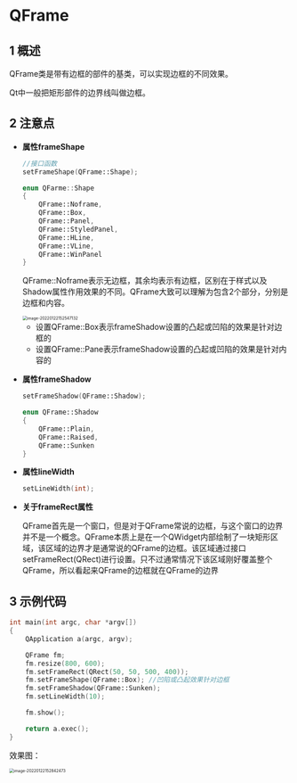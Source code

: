# QFrame

## 1 概述

QFrame类是带有边框的部件的基类，可以实现边框的不同效果。

Qt中一般把矩形部件的边界线叫做边框。

## 2 注意点

- **属性frameShape**

   ```c++
   //接口函数
   setFrameShape(QFrame::Shape);
   
   enum QFarme::Shape
   {
       QFrame::Noframe,
       QFrame::Box,
       QFrame::Panel,
       QFrame::StyledPanel,
       QFrame::HLine,
       QFrame::VLine,
       QFrame::WinPanel
   }
   ```

   QFrame::Noframe表示无边框，其余均表示有边框，区别在于样式以及Shadow属性作用效果的不同。QFrame大致可以理解为包含2个部分，分别是边框和内容。

   <img src="C:\Users\hww\AppData\Roaming\Typora\typora-user-images\image-20220122152547132.png" alt="image-20220122152547132" style="zoom:50%;" />

   - 设置QFrame::Box表示frameShadow设置的凸起或凹陷的效果是针对边框的
   - 设置QFrame::Pane表示frameShadow设置的凸起或凹陷的效果是针对内容的

- **属性frameShadow**

   ```c++
   setFrameShadow(QFrame::Shadow);
   
   enum QFrame::Shadow
   {
       QFrame::Plain,
       QFrame::Raised,
       QFrame::Sunken
   }
   ```

- **属性lineWidth**

   ```c++
   setLineWidth(int);
   ```

- **关于frameRect属性**

   QFrame首先是一个窗口，但是对于QFrame常说的边框，与这个窗口的边界并不是一个概念。QFrame本质上是在一个QWidget内部绘制了一块矩形区域，该区域的边界才是通常说的QFrame的边框。该区域通过接口setFrameRect(QRect)进行设置。只不过通常情况下该区域刚好覆盖整个QFrame，所以看起来QFrame的边框就在QFrame的边界



## 3 示例代码

```c++
int main(int argc, char *argv[])
{
    QApplication a(argc, argv);

    QFrame fm;
    fm.resize(800, 600);
    fm.setFrameRect(QRect(50, 50, 500, 400));
    fm.setFrameShape(QFrame::Box); //凹陷或凸起效果针对边框
    fm.setFrameShadow(QFrame::Sunken);
    fm.setLineWidth(10);

    fm.show();

    return a.exec();
}
```

效果图：

<img src="C:\Users\hww\AppData\Roaming\Typora\typora-user-images\image-20220122152842473.png" alt="image-20220122152842473" style="zoom:50%;" />

